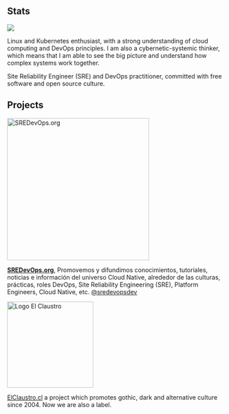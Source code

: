 ## Stats
<img src="https://ngeorger.vercel.app/api?username=ngeorger&show_icons=true&line_height=24&count_private=true&title_color=ffffff&text_color=c9cacc&icon_color=purple&bg_color=000000"></img>

Linux and Kubernetes enthusiast, with a strong understanding of cloud computing and DevOps principles. I am also a cybernetic-systemic thinker, which means that I am able to see the big picture and understand how complex systems work together.

Site Reliability Engineer (SRE) and DevOps practitioner, committed with free software and open source culture.

## Projects

<a href="https://sredevops.org" target="_blank"> <img width="330px" alt="SREDevOps.org" src="https://sredevops.org/content/images/2023/10/SREDevOpsOrg-h-2.svg"></a>

**[SREDevOps.org](https://sredevops.org)**, Promovemos y difundimos conocimientos, tutoriales, noticias e información del universo Cloud Native, alrededor de las culturas, prácticas, roles DevOps, Site Reliability Engineering (SRE), Platform Engineers, Cloud Native, etc. [@sredevopsdev](https://github.com/sredevopsdev)

<img width="200" alt="Logo El Claustro" src="https://elclaustro.cl/content/images/2023/05/logo-4.svg">

[ElClaustro.cl](https://elclaustro.cl) a project which promotes gothic, dark and alternative culture since 2004. Now we are also a label.

